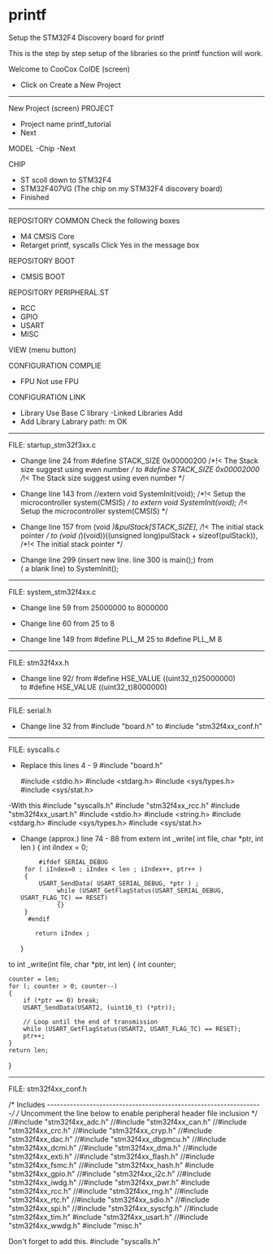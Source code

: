 # printf
Setup the STM32F4 Discovery board for printf

This is the step by step setup of the libraries so the printf function will work.

Welcome to CooCox CoIDE (screen)
- Click on Create a New Project

****************************************************************
New Project (screen)
PROJECT
- Project name
  printf_tutorial
- Next

MODEL
-Chip
-Next

CHIP
- ST
  scoll down to STM32F4
- STM32F407VG (The chip on my STM32F4 discovery board)
- Finished

****************************************************************
REPOSITORY COMMON
Check the following boxes
- M4 CMSIS Core
- Retarget printf, syscalls
     Click Yes in the message box


REPOSITORY BOOT
- CMSIS BOOT


REPOSITORY PERIPHERAL.ST
- RCC
- GPIO
- USART
- MISC

VIEW (menu button)

CONFIGURATION COMPLIE
- FPU
  Not use FPU

CONFIGURATION LINK
- Library
  Use Base C library
-Linked Libraries
  Add
- Add Library
  Labrary path: m
  OK

****************************************************************

FILE: startup_stm32f3xx.c
- Change line 24
from
  #define STACK_SIZE       0x00000200      /*!< The Stack size suggest using even number    */
to 
  #define STACK_SIZE       0x00002000      /*!< The Stack size suggest using even number    */

- Change line 143
from 
  //extern void SystemInit(void);    /*!< Setup the microcontroller system(CMSIS) */
to
  extern void SystemInit(void);    /*!< Setup the microcontroller system(CMSIS) */

- Change line 157 
from
   (void *)&pulStack[STACK_SIZE],     /*!< The initial stack pointer         */
to
   (void (*)(void))((unsigned long)pulStack + sizeof(pulStack)), /*!< The initial stack pointer */

- Change line 299 (insert new line. line 300 is main();)
from  
  ( a blank line)
to
  SystemInit(); 

****************************************************************
 FILE: system_stm32f4xx.c
- Change line 59
from
  25000000
to 
  8000000

- Change line 60
from
   25
to 
   8
- Change line 149
from
   #define PLL_M      25
to
   #define PLL_M      8

****************************************************************
FILE: stm32f4xx.h 
- Change line 92/
from
#define HSE_VALUE    ((uint32_t)25000000)    
to
#define HSE_VALUE    ((uint32_t)8000000) 

****************************************************************
FILE: serial.h

- Change line 32
from
#include "board.h"
to 
#include "stm32f4xx_conf.h"

****************************************************************
FILE: syscalls.c

- Replace this lines 4 - 9
#include "board.h"
 
  #include <stdio.h>
  #include <stdarg.h>
  #include <sys/types.h>
  #include <sys/stat.h>


-With this
  #include "syscalls.h"
  #include "stm32f4xx_rcc.h"
  #include "stm32f4xx_usart.h"
  #include <stdio.h>
  #include <string.h>
  #include <stdarg.h>
  #include <sys/types.h>
  #include <sys/stat.h>

- Change (approx.) line 74 - 88
from
   extern int _write( int file, char *ptr, int len )
   {
       int iIndex = 0;
    
           #ifdef SERIAL_DEBUG
       for ( iIndex=0 ; iIndex < len ; iIndex++, ptr++ )
       {
           USART_SendData( USART_SERIAL_DEBUG, *ptr ) ;
                while (USART_GetFlagStatus(USART_SERIAL_DEBUG, USART_FLAG_TC) == RESET)
                {}
       }
        #endif

          return iIndex ;
    }

to
int _write(int file, char *ptr, int len)
{
	int counter;

	counter = len;
	for (; counter > 0; counter--)
	{
		if (*ptr == 0) break;
		USART_SendData(USART2, (uint16_t) (*ptr));

		// Loop until the end of transmission
		while (USART_GetFlagStatus(USART2, USART_FLAG_TC) == RESET);
		ptr++;
	}
	return len;
}

****************************************************************
FILE: stm32f4xx_conf.h

/* Includes ------------------------------------------------------------------*/
/* Uncomment the line below to enable peripheral header file inclusion */
//#include "stm32f4xx_adc.h"
//#include "stm32f4xx_can.h"
//#include "stm32f4xx_crc.h"
//#include "stm32f4xx_cryp.h"
//#include "stm32f4xx_dac.h"
//#include "stm32f4xx_dbgmcu.h"
//#include "stm32f4xx_dcmi.h"
//#include "stm32f4xx_dma.h"
//#include "stm32f4xx_exti.h"
//#include "stm32f4xx_flash.h"
//#include "stm32f4xx_fsmc.h"
//#include "stm32f4xx_hash.h"
#include "stm32f4xx_gpio.h"
//#include "stm32f4xx_i2c.h"
//#include "stm32f4xx_iwdg.h"
//#include "stm32f4xx_pwr.h"
#include "stm32f4xx_rcc.h"
//#include "stm32f4xx_rng.h"
//#include "stm32f4xx_rtc.h"
//#include "stm32f4xx_sdio.h"
//#include "stm32f4xx_spi.h"
//#include "stm32f4xx_syscfg.h"
//#include "stm32f4xx_tim.h"
#include "stm32f4xx_usart.h"
//#include "stm32f4xx_wwdg.h"
#include "misc.h"

Don't forget to add this.
#include "syscalls.h"
